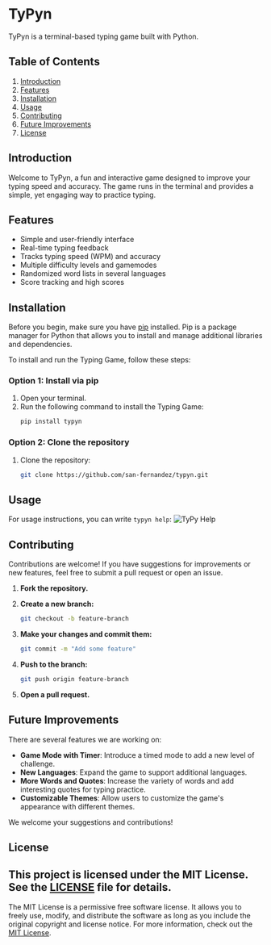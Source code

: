 # TyPyn
TyPyn is a terminal-based typing game built with Python.

## Table of Contents
1. [Introduction](#introduction)
2. [Features](#features)
3. [Installation](#installation)
4. [Usage](#usage)
5. [Contributing](#contributing)
6. [Future Improvements](#future-improvements)
7. [License](#license)

## Introduction
Welcome to TyPyn, a fun and interactive game designed to improve your typing speed and accuracy. The game runs in the terminal and provides a simple, yet engaging way to practice typing.

## Features
- Simple and user-friendly interface
- Real-time typing feedback
- Tracks typing speed (WPM) and accuracy
- Multiple difficulty levels and gamemodes
- Randomized word lists in several languages
- Score tracking and high scores

## Installation
Before you begin, make sure you have [pip](https://pip.pypa.io/en/stable/installation/) installed. Pip is a package manager for Python that allows you to install and manage additional libraries and dependencies.

To install and run the Typing Game, follow these steps:

### Option 1: Install via pip
1. Open your terminal.
2. Run the following command to install the Typing Game:
   ```bash
   pip install typyn

### Option 2: Clone the repository
1. Clone the repository:
   ```bash
   git clone https://github.com/san-fernandez/typyn.git


## Usage
For usage instructions, you can write `typyn help`:
![TyPy Help](typyn/resources/help.png)

## Contributing

Contributions are welcome! If you have suggestions for improvements or new features, feel free to submit a pull request or open an issue.

1. **Fork the repository.**

2. **Create a new branch:**
   ```bash
   git checkout -b feature-branch

3. **Make your changes and commit them:**
   ```bash
   git commit -m "Add some feature"

4. **Push to the branch:**
   ```bash
   git push origin feature-branch

5. **Open a pull request.**

## Future Improvements

There are several features we are working on:

- **Game Mode with Timer**: Introduce a timed mode to add a new level of challenge.
- **New Languages**: Expand the game to support additional languages.
- **More Words and Quotes**: Increase the variety of words and add interesting quotes for typing practice.
- **Customizable Themes**: Allow users to customize the game's appearance with different themes.

We welcome your suggestions and contributions!

## License

This project is licensed under the MIT License. See the [LICENSE](LICENSE) file for details.
---
The MIT License is a permissive free software license. It allows you to freely use, modify, and distribute the software as long as you include the original copyright and license notice. For more information, check out the [MIT License](https://opensource.org/licenses/MIT).
